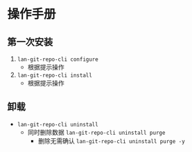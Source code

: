 # 操作手册

## 第一次安装

1. `lan-git-repo-cli configure`
   * 根据提示操作
2. `lan-git-repo-cli install`
   * 根据提示操作

## 卸载

* `lan-git-repo-cli uninstall`
  * 同时删除数据 `lan-git-repo-cli uninstall purge`
    * 删除无需确认 `lan-git-repo-cli uninstall purge -y`
